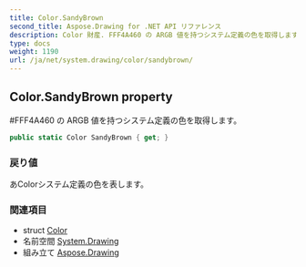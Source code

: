 ```yaml
---
title: Color.SandyBrown
second_title: Aspose.Drawing for .NET API リファレンス
description: Color 財産. FFF4A460 の ARGB 値を持つシステム定義の色を取得します
type: docs
weight: 1190
url: /ja/net/system.drawing/color/sandybrown/
---
```

## Color.SandyBrown property

#FFF4A460 の ARGB 値を持つシステム定義の色を取得します。

```csharp
public static Color SandyBrown { get; }
```

### 戻り値

あColorシステム定義の色を表します。

### 関連項目

* struct [Color](../)
* 名前空間 [System.Drawing](../../color/)
* 組み立て [Aspose.Drawing](../../../)


